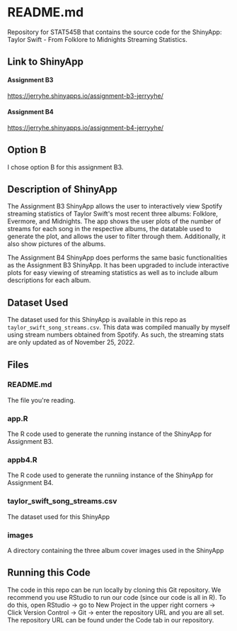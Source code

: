 # README.md

Repository for STAT545B that contains the source code for the ShinyApp: Taylor Swift - From Folklore to Midnights Streaming Statistics. 

## Link to ShinyApp
#### Assignment B3
https://jerryhe.shinyapps.io/assignment-b3-jerryyhe/

#### Assignment B4 
https://jerryhe.shinyapps.io/assignment-b4-jerryyhe/

## Option B
I chose option B for this assignment B3. 

## Description of ShinyApp
The Assignment B3 ShinyApp allows the user to interactively view Spotify streaming statistics of Taylor Swift's most recent three albums: Folklore, Evermore, and Midnights. The app shows the user plots of the number of streams for each song in the respective albums, the datatable used to generate the plot, and allows the user to filter through them. Additionally, it also show pictures of the albums. 

The Assignment B4 ShinyApp does performs the same basic functionalities as the Assignment B3 ShinyApp. It has been upgraded to include interactive plots for easy viewing of streaming statistics as well as to include album descriptions for each album. 

## Dataset Used
The dataset used for this ShinyApp is available in this repo as `taylor_swift_song_streams.csv`. This data was compiled manually by myself using stream numbers obtained from Spotify. As such, the streaming stats are only updated as of November 25, 2022. 

## Files
### README.md
The file you're reading. 

### app.R
The R code used to generate the running instance of the ShinyApp for Assignment B3. 

### appb4.R
The R code used to generate the runniing instance of the ShinyApp for Assignment B4. 

### taylor_swift_song_streams.csv
The dataset used for this ShinyApp

### images
A directory containing the three album cover images used in the ShinyApp

## Running this Code
The code in this repo can be run locally by cloning this Git repository. We recommend you use RStudio to run our code (since our code is all in R). To do this, open RStudio -> go to New Project in the upper right corners -> Click Version Control -> Git -> enter the repository URL and you are all set. The repository URL can be found under the Code tab in our repository.
